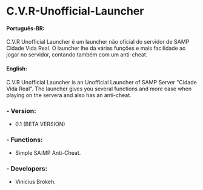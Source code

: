 # C.V.R-Unofficial-Launcher

#### Português-BR:
C.V.R Unofficial Launcher é um launcher não oficial do servidor de SAMP Cidade Vida Real.  O launcher lhe da várias funções e mais facilidade ao jogar no servidor, contando também com um anti-cheat.

#### English:
C.V.R Unofficial Launcher is an Unofficial Launcher of SAMP Server "Cidade Vida Real". The launcher gives you several functions and more ease when playing on the servera and also has an anti-cheat.

### - Version: 
  * 0.1 (BETA VERSION)

### - Functions:
  * Simple SA:MP Anti-Cheat.

### - Developers:
  * Vinicius Brokeh.

